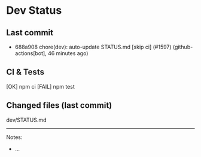 # Dev Status

## Last commit
- 688a908 chore(dev): auto-update STATUS.md [skip ci] (#1597) (github-actions[bot], 46 minutes ago)
## CI & Tests
[OK] npm ci
[FAIL] npm test

## Changed files (last commit)
dev/STATUS.md

---
Notes:
- ...
